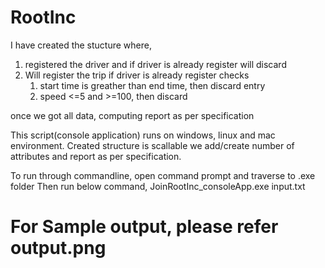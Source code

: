 # RootInc
 
I have created the stucture where,
1. registered the driver and if driver is already register will discard
2. Will register the trip if driver is already register
	checks
	1. start time is greather than end time, then discard entry
	2. speed <=5 and >=100, then discard

once we got all data, computing report as per specification

This script(console application) runs on windows, linux and mac environment.
Created structure is scallable we add/create number of attributes and report as per specification.

To run through commandline,
open command prompt and traverse to .exe folder
Then run below command,
JoinRootInc_consoleApp.exe input.txt

# For Sample output, please refer output.png
